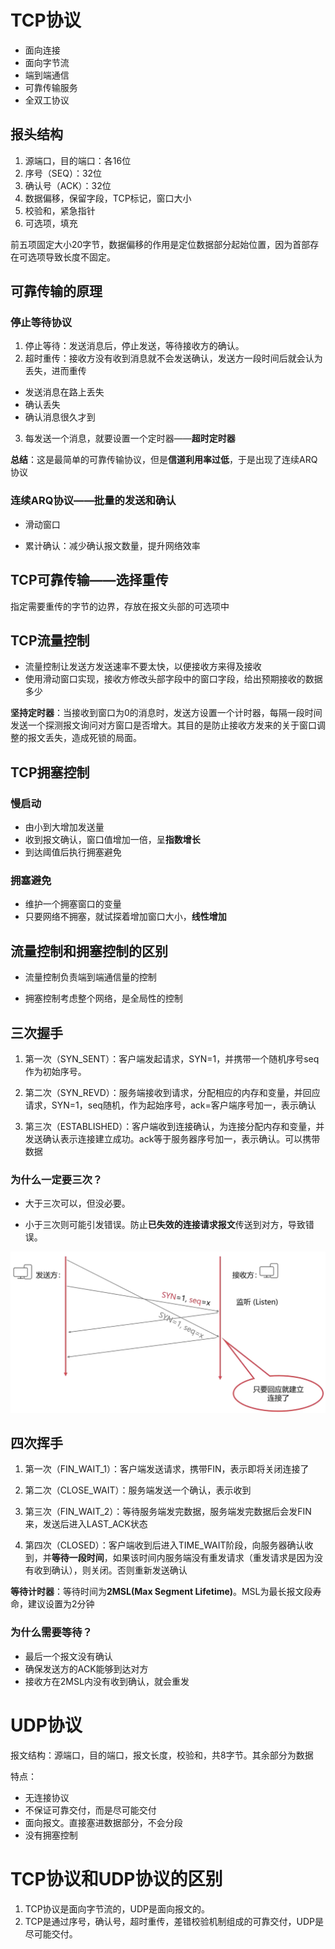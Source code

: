 # TCP协议

- 面向连接
- 面向字节流
- 端到端通信
- 可靠传输服务 
- 全双工协议

## 报头结构

1. 源端口，目的端口：各16位
2. 序号（SEQ）：32位
3. 确认号（ACK）：32位
4. 数据偏移，保留字段，TCP标记，窗口大小
5. 校验和，紧急指针
6. 可选项，填充

前五项固定大小20字节，数据偏移的作用是定位数据部分起始位置，因为首部存在可选项导致长度不固定。

## 可靠传输的原理

### 停止等待协议

1. 停止等待：发送消息后，停止发送，等待接收方的确认。
2.  超时重传：接收方没有收到消息就不会发送确认，发送方一段时间后就会认为丢失，进而重传
   - 发送消息在路上丢失
   - 确认丢失
   - 确认消息很久才到
3. 每发送一个消息，就要设置一个定时器——**超时定时器**

**总结**：这是最简单的可靠传输协议，但是**信道利用率过低**，于是出现了连续ARQ协议

### 连续ARQ协议——批量的发送和确认

- 滑动窗口

- 累计确认：减少确认报文数量，提升网络效率

## TCP可靠传输——选择重传

指定需要重传的字节的边界，存放在报文头部的可选项中

## TCP流量控制

- 流量控制让发送方发送速率不要太快，以便接收方来得及接收
- 使用滑动窗口实现，接收方修改头部字段中的窗口字段，给出预期接收的数据多少

**坚持定时器**：当接收到窗口为0的消息时，发送方设置一个计时器，每隔一段时间发送一个探测报文询问对方窗口是否增大。其目的是防止接收方发来的关于窗口调整的报文丢失，造成死锁的局面。

## TCP拥塞控制

### 慢启动

- 由小到大增加发送量
- 收到报文确认，窗口值增加一倍，呈**指数增长**
- 到达阈值后执行拥塞避免

### 拥塞避免

- 维护一个拥塞窗口的变量
- 只要网络不拥塞，就试探着增加窗口大小，**线性增加**

## 流量控制和拥塞控制的区别

- 流量控制负责端到端通信量的控制

- 拥塞控制考虑整个网络，是全局性的控制

## 三次握手

1. 第一次（SYN_SENT）：客户端发起请求，SYN=1，并携带一个随机序号seq作为初始序号。

2. 第二次（SYN_REVD）：服务端接收到请求，分配相应的内存和变量，并回应请求，SYN=1，seq随机，作为起始序号，ack=客户端序号加一，表示确认

3. 第三次（ESTABLISHED）：客户端收到连接确认，为连接分配内存和变量，并发送确认表示连接建立成功。ack等于服务器序号加一，表示确认。可以携带数据

### 为什么一定要三次？

- 大于三次可以，但没必要。

- 小于三次则可能引发错误。防止**已失效的连接请求报文**传送到对方，导致错误。

![失效连接报文造成的错误](./images/失效连接报文造成的错误.png)

## 四次挥手

1. 第一次（FIN_WAIT_1）：客户端发送请求，携带FIN，表示即将关闭连接了

2. 第二次（CLOSE_WAIT）：服务端发送一个确认，表示收到

3. 第三次（FIN_WAIT_2）：等待服务端发完数据，服务端发完数据后会发FIN来，发送后进入LAST_ACK状态

4. 第四次（CLOSED）：客户端收到后进入TIME_WAIT阶段，向服务器确认收到，并**等待一段时间**，如果该时间内服务端没有重发请求（重发请求是因为没有收到确认），则关闭。否则重新发送确认

**等待计时器**：等待时间为**2MSL(Max Segment Lifetime)**。MSL为最长报文段寿命，建议设置为2分钟

### 为什么需要等待？

- 最后一个报文没有确认
- 确保发送方的ACK能够到达对方
- 接收方在2MSL内没有收到确认，就会重发

 # UDP协议

报文结构：源端口，目的端口，报文长度，校验和，共8字节。其余部分为数据

特点：

- 无连接协议
- 不保证可靠交付，而是尽可能交付
- 面向报文。直接塞进数据部分，不会分段
- 没有拥塞控制

# TCP协议和UDP协议的区别

1. TCP协议是面向字节流的，UDP是面向报文的。
2. TCP是通过序号，确认号，超时重传，差错校验机制组成的可靠交付，UDP是尽可能交付。